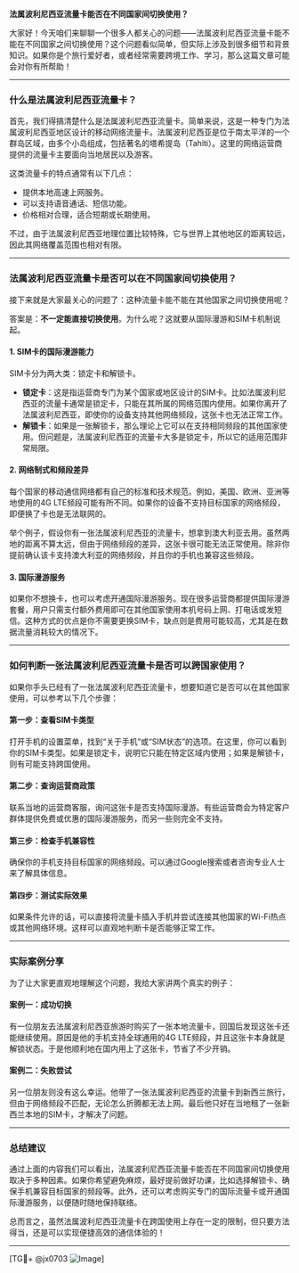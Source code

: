 **法属波利尼西亚流量卡能否在不同国家间切换使用？**

大家好！今天咱们来聊聊一个很多人都关心的问题——法属波利尼西亚流量卡能不能在不同国家之间切换使用？这个问题看似简单，但实际上涉及到很多细节和背景知识。如果你是个旅行爱好者，或者经常需要跨境工作、学习，那么这篇文章可能会对你有所帮助！

---

### 什么是法属波利尼西亚流量卡？

首先，我们得搞清楚什么是法属波利尼西亚流量卡。简单来说，这是一种专门为法属波利尼西亚地区设计的移动网络流量卡。法属波利尼西亚是位于南太平洋的一个群岛区域，由多个小岛组成，包括著名的塔希提岛（Tahiti）。这里的网络运营商提供的流量卡主要面向当地居民以及游客。

这类流量卡的特点通常有以下几点：
- 提供本地高速上网服务。
- 可以支持语音通话、短信功能。
- 价格相对合理，适合短期或长期使用。

不过，由于法属波利尼西亚地理位置比较特殊，它与世界上其他地区的距离较远，因此其网络覆盖范围也相对有限。

---

### 法属波利尼西亚流量卡是否可以在不同国家间切换使用？

接下来就是大家最关心的问题了：这种流量卡能不能在其他国家之间切换使用呢？

答案是：**不一定能直接切换使用**。为什么呢？这就要从国际漫游和SIM卡机制说起。

#### 1. SIM卡的国际漫游能力
SIM卡分为两大类：锁定卡和解锁卡。
- **锁定卡**：这是指运营商专门为某个国家或地区设计的SIM卡。比如法属波利尼西亚的流量卡通常是锁定卡，只能在其所属的网络范围内使用。如果你离开了法属波利尼西亚，即使你的设备支持其他网络频段，这张卡也无法正常工作。
- **解锁卡**：如果是一张解锁卡，那么理论上它可以在支持相同频段的其他国家使用。但问题是，法属波利尼西亚的流量卡大多是锁定卡，所以它的适用范围非常局限。

#### 2. 网络制式和频段差异
每个国家的移动通信网络都有自己的标准和技术规范。例如，美国、欧洲、亚洲等地使用的4G LTE频段可能有所不同。如果你的设备不支持目标国家的网络频段，即便换了卡也是无法联网的。

举个例子，假设你有一张法属波利尼西亚的流量卡，想拿到澳大利亚去用。虽然两地的距离不算太远，但由于网络频段的差异，这张卡很可能无法正常使用。除非你提前确认该卡支持澳大利亚的网络频段，并且你的手机也兼容这些频段。

#### 3. 国际漫游服务
如果你不想换卡，也可以考虑开通国际漫游服务。现在很多运营商都提供国际漫游套餐，用户只需支付额外费用即可在其他国家使用本机号码上网、打电话或发短信。这种方式的优点是你不需要更换SIM卡，缺点则是费用可能较高，尤其是在数据流量消耗较大的情况下。

---

### 如何判断一张法属波利尼西亚流量卡是否可以跨国家使用？

如果你手头已经有了一张法属波利尼西亚流量卡，想要知道它是否可以在其他国家使用，可以参考以下几个步骤：

#### 第一步：查看SIM卡类型
打开手机的设置菜单，找到“关于手机”或“SIM状态”的选项。在这里，你可以看到你的SIM卡类型。如果是锁定卡，说明它只能在特定区域内使用；如果是解锁卡，则有可能支持跨国使用。

#### 第二步：查询运营商政策
联系当地的运营商客服，询问这张卡是否支持国际漫游。有些运营商会为特定客户群体提供免费或优惠的国际漫游服务，而另一些则完全不支持。

#### 第三步：检查手机兼容性
确保你的手机支持目标国家的网络频段。可以通过Google搜索或者咨询专业人士来了解具体信息。

#### 第四步：测试实际效果
如果条件允许的话，可以直接将流量卡插入手机并尝试连接其他国家的Wi-Fi热点或其他网络环境。这样可以直观地判断卡是否能够正常工作。

---

### 实际案例分享

为了让大家更直观地理解这个问题，我给大家讲两个真实的例子：

#### 案例一：成功切换
有一位朋友去法属波利尼西亚旅游时购买了一张本地流量卡，回国后发现这张卡还能继续使用。原因是他的手机支持全球通用的4G LTE频段，并且这张卡本身就是解锁状态。于是他顺利地在国内用上了这张卡，节省了不少开销。

#### 案例二：失败尝试
另一位朋友则没有这么幸运。他带了一张法属波利尼西亚的流量卡到新西兰旅行，但由于网络频段不匹配，无论怎么折腾都无法上网。最后他只好在当地租了一张新西兰本地的SIM卡，才解决了问题。

---

### 总结建议

通过上面的内容我们可以看出，法属波利尼西亚流量卡能否在不同国家间切换使用取决于多种因素。如果你希望避免麻烦，最好提前做好功课，比如选择解锁卡、确保手机兼容目标国家的频段等。此外，还可以考虑购买专门的国际流量卡或开通国际漫游服务，以便随时随地保持联络。

总而言之，虽然法属波利尼西亚流量卡在跨国使用上存在一定的限制，但只要方法得当，还是可以实现便捷高效的通信体验的！

---

[TG💪+ @jx0703 ![Image](https://github.com/user-attachments/assets/dbca1d08-cadb-493c-b0ec-ad6f7a83f270)]